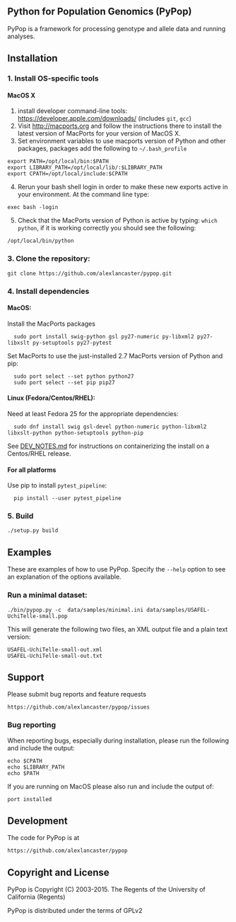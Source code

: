 ## Python for Population Genomics (PyPop)

PyPop is a framework for processing genotype and allele data and running analyses.

## Installation

### 1. Install OS-specific tools

#### MacOS X

1. install developer command-line tools: https://developer.apple.com/downloads/  (includes ```git```, ```gcc```)
2. Visit http://macports.org and follow the instructions there to install the latest version of MacPorts for your version of MacOS X.
3. Set environment variables to use macports version of Python and other packages, packages add the following to ```~/.bash_profile```

```
export PATH=/opt/local/bin:$PATH
export LIBRARY_PATH=/opt/local/lib/:$LIBRARY_PATH
export CPATH=/opt/local/include:$CPATH
```

4. Rerun your bash shell login in order to make these new exports active in your environment.  At the command line type: 

```
exec bash -login
```

5. Check that the MacPorts version of Python is active by typing: ```which python```, if it is working correctly you should see the following:

```
/opt/local/bin/python
````

### 3. Clone the repository:

    git clone https://github.com/alexlancaster/pypop.git
  
### 4. Install dependencies

#### MacOS:

Install the MacPorts packages

      sudo port install swig-python gsl py27-numeric py-libxml2 py27-libxslt py-setuptools py27-pytest
      
Set MacPorts to use the just-installed 2.7 MacPorts version of Python and pip:

      sudo port select --set python python27
      sudo port select --set pip pip27

#### Linux (Fedora/Centos/RHEL): 

Need at least Fedora 25 for the appropriate dependencies:

      sudo dnf install swig gsl-devel python-numeric python-libxml2 libxslt-python python-setuptools python-pip

See [DEV_NOTES.md](DEV_NOTES.md) for instructions on containerizing the install on a Centos/RHEL release.

#### For all platforms

Use pip to install ```pytest_pipeline```:

      pip install --user pytest_pipeline
     
### 5. Build

    ./setup.py build

## Examples

These are examples of how to use PyPop. Specify the `--help` option to see an
explanation of the options available.

### Run a minimal dataset:

    ./bin/pypop.py -c  data/samples/minimal.ini data/samples/USAFEL-UchiTelle-small.pop

This will generate the following two files, an XML output file and a plain text version:

    USAFEL-UchiTelle-small-out.xml
    USAFEL-UchiTelle-small-out.txt

## Support

Please submit bug reports and feature requests

    https://github.com/alexlancaster/pypop/issues

### Bug reporting

When reporting bugs, especially during installation, please run the following and include the output:

    echo $CPATH
    echo $LIBRARY_PATH
    echo $PATH

If you are running on MacOS please also run and include the output of:

    port installed

## Development

The code for PyPop is at

    https://github.com/alexlancaster/pypop

## Copyright and License

PyPop is Copyright (C) 2003-2015. The Regents of the University of California (Regents)

PyPop is distributed under the terms of GPLv2
